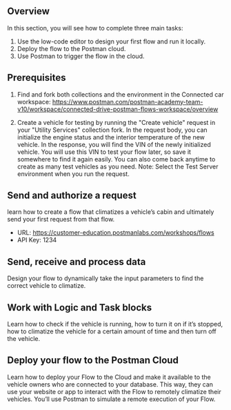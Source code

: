 ## Overview

In this section, you will see how to complete three main tasks:

1. Use the low-code editor to design your first flow and run it locally.
2. Deploy the flow to the Postman cloud.
3. Use Postman to trigger the flow in the cloud.

## Prerequisites

1. Find and fork both collections and the environment in the Connected car workspace: https://www.postman.com/postman-academy-team-v10/workspace/connected-drive-postman-flows-workspace/overview

2. Create a vehicle for testing by running the "Create vehicle" request in your "Utility Services" collection fork. In the request body, you can initialize the engine status and the interior temperature of the new vehicle. In the response, you will find the VIN of the newly initialized vehicle. You will use this VIN to test your flow later, so save it somewhere to find it again easily. You can also come back anytime to create as many test vehicles as you need. Note: Select the Test Server environment when you run the request.

## Send and authorize a request

learn how to create a flow that climatizes a vehicle’s cabin and ultimately send your first request from that flow.

- URL: https://customer-education.postmanlabs.com/workshops/flows
- API Key: 1234

## Send, receive and process data

Design your flow to dynamically take the input parameters to find the correct vehicle to climatize.

## Work with Logic and Task blocks

Learn how to check if the vehicle is running, how to turn it on if it’s stopped, how to climatize the vehicle for a certain amount of time and then turn off the vehicle.

## Deploy your flow to the Postman Cloud

Learn how to deploy your Flow to the Cloud and make it available to the vehicle owners who are connected to your database. This way, they can use your website or app to interact with the Flow to remotely climatize their vehicles. You’ll use Postman to simulate a remote execution of your Flow.
